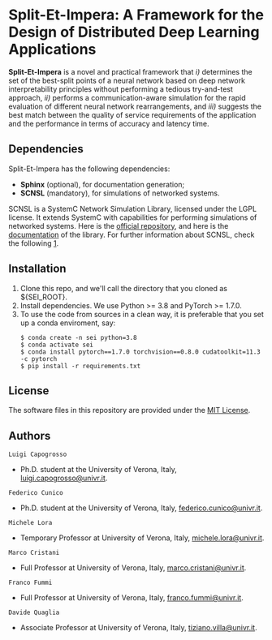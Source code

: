 # Split-Et-Impera: A Framework for the Design of Distributed Deep Learning Applications #

**Split-Et-Impera** is a novel and practical framework that *i)* determines the set of the best-split points of a neural network based on deep network 
interpretability principles without performing a tedious try-and-test approach, *ii)* performs a communication-aware simulation for the rapid evaluation of different neural network rearrangements, and *iii)* suggests the best match between the quality of service requirements of the application and the performance in terms of accuracy and latency time.

## Dependencies ##

Split-Et-Impera has the following dependencies:
- **Sphinx** (optional), for documentation generation;
- **SCNSL** (mandatory), for simulations of networked systems.

SCNSL is a SystemC Network Simulation Library, licensed under the LGPL license. It extends SystemC with capabilities for performing simulations of networked systems. Here is the [official repository](https://gitlab.com/open-kappa/scnsl), and here is the [documentation](https://open-kappa.gitlab.io/scnsl/) of the library. For further information about SCNSL, check the following [1](https://ieeexplore.ieee.org/abstract/document/4641420).

## Installation ##

1. Clone this repo, and we'll call the directory that you cloned as ${SEI_ROOT}.
2. Install dependencies. We use Python >= 3.8 and PyTorch >= 1.7.0.
3. To use the code from sources in a clean way, it is preferable that you set up a conda enviroment, say:
    ```
    $ conda create -n sei python=3.8
    $ conda activate sei
    $ conda install pytorch==1.7.0 torchvision==0.8.0 cudatoolkit=11.3 -c pytorch
    $ pip install -r requirements.txt
    ```
## License ##

The software files in this repository are provided under the [MIT License](./LICENSE).

## Authors ##

`Luigi Capogrosso`
- Ph.D. student at the University of Verona, Italy, [luigi.capogrosso@univr.it](mailto:luigi.capogrosso@univr.it).

`Federico Cunico`
- Ph.D. student at the University of Verona, Italy, [federico.cunico@univr.it](mailto:federico.cunico@univr.it).

`Michele Lora`
- Temporary Professor at University of Verona, Italy, [michele.lora@univr.it](mailto:michele.lora@univr.it).

`Marco Cristani`
- Full Professor at University of Verona, Italy, [marco.cristani@univr.it](mailto:marco.cristani@univr.it).

`Franco Fummi`
- Full Professor at University of Verona, Italy, [franco.fummi@univr.it](mailto:franco.fummi@univr.it).

`Davide Quaglia`
- Associate Professor at University of Verona, Italy, [tiziano.villa@univr.it](mailto:tiziano.villa@univr.it).
